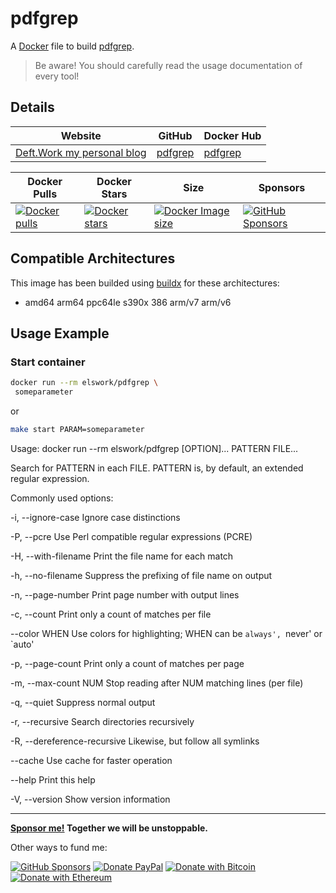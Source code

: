 # pdfgrep

A [Docker](http://docker.com) file to build [pdfgrep](https://github.com/pdfgrep).

> Be aware! You should carefully read the usage documentation of every tool!

## Details

| Website | GitHub | Docker Hub |
| --- | --- | --- |
| [Deft.Work my personal blog](https://deft.work) | [pdfgrep](https://github.com/elswork/pdfgrep) | [pdfgrep](https://hub.docker.com/r/elswork/pdfgrep) |

| Docker Pulls | Docker Stars | Size | Sponsors |
| --- | --- | --- | --- |
| [![Docker pulls](https://img.shields.io/docker/pulls/elswork/pdfgrep.svg)](https://hub.docker.com/r/elswork/pdfgrep "pdfgrep on Docker Hub") | [![Docker stars](https://img.shields.io/docker/stars/elswork/pdfgrep.svg)](https://hub.docker.com/r/elswork/pdfgrep "pdfgrep on Docker Hub") | [![Docker Image size](https://img.shields.io/docker/image-size/elswork/pdfgrep)](https://hub.docker.com/r/elswork/pdfgrep "pdfgrep on Docker Hub") | [![GitHub Sponsors](https://img.shields.io/github/sponsors/elswork)](https://github.com/sponsors/elswork "Sponsor me!") |

## Compatible Architectures

This image has been builded using [buildx](https://docs.docker.com/buildx/working-with-buildx/) for these architectures: 
- amd64 arm64 ppc64le s390x 386 arm/v7 arm/v6

## Usage Example

### Start container

```bash
docker run --rm elswork/pdfgrep \
 someparameter
```
or
```bash
make start PARAM=someparameter
```

Usage: docker run --rm elswork/pdfgrep [OPTION]... PATTERN FILE...

Search for PATTERN in each FILE.
PATTERN is, by default, an extended regular expression.

Commonly used options:

 -i, --ignore-case              Ignore case distinctions

 -P, --pcre                     Use Perl compatible regular expressions (PCRE)

 -H, --with-filename            Print the file name for each match

 -h, --no-filename              Suppress the prefixing of file name on output

 -n, --page-number              Print page number with output lines

 -c, --count                    Print only a count of matches per file

 --color WHEN               Use colors for highlighting;
                                WHEN can be `always', `never' or `auto'

 -p, --page-count               Print only a count of matches per page

 -m, --max-count NUM            Stop reading after NUM matching lines (per file)

 -q, --quiet                    Suppress normal output

 -r, --recursive                Search directories recursively

 -R, --dereference-recursive    Likewise, but follow all symlinks

 --cache                    Use cache for faster operation

 --help                     Print this help

 -V, --version                  Show version information

---
**[Sponsor me!](https://github.com/sponsors/elswork) Together we will be unstoppable.**

Other ways to fund me:

[![GitHub Sponsors](https://img.shields.io/github/sponsors/elswork)](https://github.com/sponsors/elswork) [![Donate PayPal](https://img.shields.io/badge/Donate-PayPal-green.svg)](https://www.paypal.com/donate/?business=LFKA5YRJAFYR6&no_recurring=0&item_name=Open+Source+Donation&currency_code=EUR) [![Donate with Bitcoin](https://en.cryptobadges.io/badge/micro/18yfsHW2ma4SiY685wh4h7a1aTCqkq2AEc)](https://en.cryptobadges.io/donate/18yfsHW2ma4SiY685wh4h7a1aTCqkq2AEc) [![Donate with Ethereum](https://en.cryptobadges.io/badge/micro/0x186b91982CbB6450Af5Ab6F32edf074dFCE8771c)](https://en.cryptobadges.io/donate/0x186b91982CbB6450Af5Ab6F32edf074dFCE8771c)